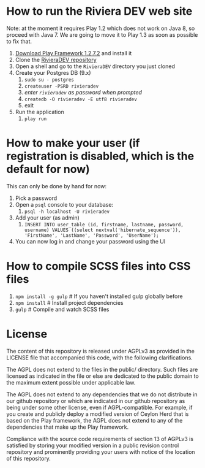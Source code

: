 # How to run the Riviera DEV web site

Note: at the moment it requires Play 1.2 which does not work on Java 8, so proceed with Java 7. We
are going to move it to Play 1.3 as soon as possible to fix that.

1. [Download Play Framework 1.2.7.2](https://downloads.typesafe.com/play/1.2.7.2/play-1.2.7.2.zip) and install it
1. Clone the [RivieraDEV repository](https://github.com/FroMage/RivieraDEV)
1. Open a shell and go to the `RivieraDEV` directory you just cloned
1. Create your Postgres DB (9.x)
    1. `sudo su - postgres`
    1. `createuser -PSRD rivieradev`
    1. _enter `rivieradev` as password when prompted_
    1. `createdb -O rivieradev -E utf8 rivieradev`
    1. exit
1. Run the application
    1. `play run`

# How to make your user (if registration is disabled, which is the default for now)

This can only be done by hand for now:

1. Pick a password
1. Open a `psql` console to your database:
    1. `psql -h localhost -U rivieradev`
1. Add your user (as admin)
    1. `INSERT INTO user_table (id, firstname, lastname, password, username) VALUES ((select nextval('hibernate_sequence')), 'FirstName', 'LastName', 'Password', 'UserName');`
1. You can now log in and change your password using the UI

# How to compile SCSS files into CSS files

1. `npm install -g gulp` # If you haven't installed gulp globally before
1. `npm install` # Install project dependencies
1. `gulp` # Compile and watch SCSS files

# License

The content of this repository is released under AGPLv3 as provided in
the LICENSE file that accompanied this code, with the following
clarifications.

The AGPL does not extend to the files in the public/ directory. Such
files are licensed as indicated in the file or else are dedicated to
the public domain to the maximum extent possible under applicable law.

The AGPL does not extend to any dependencies that we do not distribute
in our github repository or which are indicated in our github
repository as being under some other license, even if
AGPL-compatible. For example, if you create and publicly deploy a
modified version of Ceylon Herd that is based on the Play framework,
the AGPL does not extend to any of the dependencies that make up the
Play framework.

Compliance with the source code requirements of section 13 of AGPLv3
is satisfied by storing your modified version in a public revision
control repository and prominently providing your users with notice of
the location of this repository.
